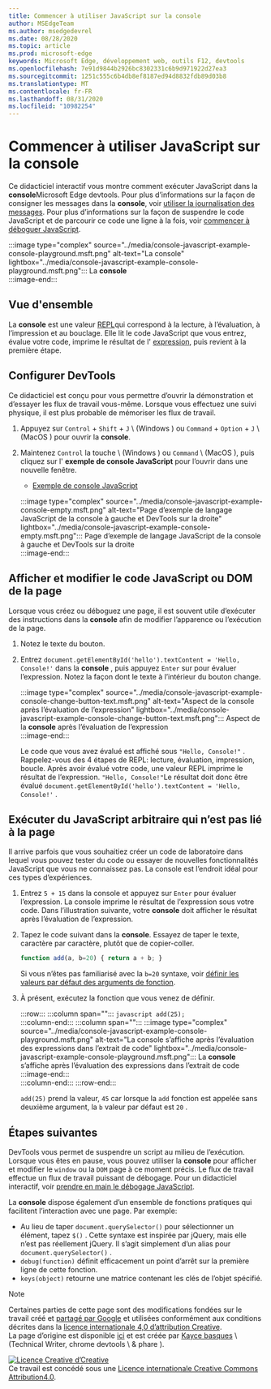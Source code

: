 ```yaml
---
title: Commencer à utiliser JavaScript sur la console
author: MSEdgeTeam
ms.author: msedgedevrel
ms.date: 08/28/2020
ms.topic: article
ms.prod: microsoft-edge
keywords: Microsoft Edge, développement web, outils F12, devtools
ms.openlocfilehash: 7e91d9844b2926bc8302331c6b9d971922d27ea3
ms.sourcegitcommit: 1251c555c6b4db8ef8187ed94d8832fdb89d03b8
ms.translationtype: MT
ms.contentlocale: fr-FR
ms.lasthandoff: 08/31/2020
ms.locfileid: "10982254"
---
```

<!-- Copyright Kayce Basques 

   Licensed under the Apache License, Version 2.0 (the "License");
   you may not use this file except in compliance with the License.
   You may obtain a copy of the License at

       https://www.apache.org/licenses/LICENSE-2.0

   Unless required by applicable law or agreed to in writing, software
   distributed under the License is distributed on an "AS IS" BASIS,
   WITHOUT WARRANTIES OR CONDITIONS OF ANY KIND, either express or implied.
   See the License for the specific language governing permissions and
   limitations under the License.  -->







# Commencer à utiliser JavaScript sur la console   



Ce didacticiel interactif vous montre comment exécuter JavaScript dans la **console**Microsoft Edge devtools.  Pour plus d’informations sur la façon de consigner les messages dans la **console**, voir [utiliser la journalisation des messages][DevToolsConsoleLoggingMessages].  Pour plus d’informations sur la façon de suspendre le code JavaScript et de parcourir ce code une ligne à la fois, voir [commencer à déboguer JavaScript][DevToolsJavascriptIndex].  

:::image type="complex" source="../media/console-javascript-example-console-playground.msft.png" alt-text="La console" lightbox="../media/console-javascript-example-console-playground.msft.png":::
   La **console**  
:::image-end:::  

## Vue d'ensemble   

La **console** est une valeur [REPL][WikiReadEvalPrintLoop]qui correspond à la lecture, à l’évaluation, à l’impression et au bouclage.  Elle lit le code JavaScript que vous entrez, évalue votre code, imprime le résultat de l' [expression][2alityExpressionsVersusStatements], puis revient à la première étape.  

## Configurer DevTools   

Ce didacticiel est conçu pour vous permettre d’ouvrir la démonstration et d’essayer les flux de travail vous-même.  Lorsque vous effectuez une suivi physique, il est plus probable de mémoriser les flux de travail.

1.  Appuyez sur `Control` + `Shift` + `J` \ (Windows \) ou `Command` + `Option` + `J` \ (MacOS \) pour ouvrir la **console**.  
1.  Maintenez `Control` la touche \ (Windows \) ou `Command` \ (MacOS \), puis cliquez sur l' **exemple de console JavaScript** pour l’ouvrir dans une nouvelle fenêtre.  
    
    *   [Exemple de console JavaScript][GlitchConsoleJavascriptExample]  
    
    :::image type="complex" source="../media/console-javascript-example-console-empty.msft.png" alt-text="Page d’exemple de langage JavaScript de la console à gauche et DevTools sur la droite" lightbox="../media/console-javascript-example-console-empty.msft.png":::
       Page d’exemple de langage JavaScript de la console à gauche et DevTools sur la droite  
    :::image-end:::  
    
## Afficher et modifier le code JavaScript ou DOM de la page   

Lorsque vous créez ou déboguez une page, il est souvent utile d’exécuter des instructions dans la **console** afin de modifier l’apparence ou l’exécution de la page.  
    
1.  Notez le texte du bouton.  
1.  Entrez `document.getElementById('hello').textContent = 'Hello, Console!'` dans la **console** , puis appuyez `Enter` sur pour évaluer l’expression.  Notez la façon dont le texte à l’intérieur du bouton change.  
    
    :::image type="complex" source="../media/console-javascript-example-console-change-button-text.msft.png" alt-text="Aspect de la console après l’évaluation de l’expression" lightbox="../media/console-javascript-example-console-change-button-text.msft.png":::
       Aspect de la **console** après l’évaluation de l’expression  
    :::image-end:::  
    
    Le code que vous avez évalué est affiché sous `"Hello, Console!"` .  Rappelez-vous des 4 étapes de REPL: lecture, évaluation, impression, boucle.  Après avoir évalué votre code, une valeur REPL imprime le résultat de l’expression.  `"Hello, Console!"`Le résultat doit donc être évalué `document.getElementById('hello').textContent = 'Hello, Console!'` .  
    
## Exécuter du JavaScript arbitraire qui n’est pas lié à la page   

Il arrive parfois que vous souhaitiez créer un code de laboratoire dans lequel vous pouvez tester du code ou essayer de nouvelles fonctionnalités JavaScript que vous ne connaissez pas.  La console est l’endroit idéal pour ces types d’expériences.  

1.  Entrez `5 + 15` dans la console et appuyez sur `Enter` pour évaluer l’expression. La console imprime le résultat de l’expression sous votre code.  Dans l’illustration suivante, votre **console** doit afficher le résultat après l’évaluation de l’expression.  

1.  Tapez le code suivant dans la **console**.  Essayez de taper le texte, caractère par caractère, plutôt que de copier-coller.  
    
    ```javascript
    function add(a, b=20) { return a + b; }
    ```  
    
    Si vous n’êtes pas familiarisé avec la `b=20` syntaxe, voir [définir les valeurs par défaut des arguments de fonction][Esma6DefaultParameterValues].  
    
1.  À présent, exécutez la fonction que vous venez de définir.  
    
    :::row:::
       :::column span="":::
          ```javascript
          add(25);
          ```  
       :::column-end:::
       :::column span="":::
          :::image type="complex" source="../media/console-javascript-example-console-playground.msft.png" alt-text="La console s’affiche après l’évaluation des expressions dans l’extrait de code" lightbox="../media/console-javascript-example-console-playground.msft.png":::
             La **console** s’affiche après l’évaluation des expressions dans l’extrait de code  
          :::image-end:::  
       :::column-end:::
    :::row-end:::
    
    `add(25)` prend la valeur, `45` car lorsque la `add` fonction est appelée sans deuxième argument, la `b` valeur par défaut est `20` .  

## Étapes suivantes   

<!--See [Run JavaScript][DevToolsConsoleReference] to explore more features related to running JavaScript in the Console.  -->  

<!--todo: add console reference (run javascript) section when available  -->  

DevTools vous permet de suspendre un script au milieu de l’exécution.  Lorsque vous êtes en pause, vous pouvez utiliser la **console** pour afficher et modifier le `window` ou la `DOM` page à ce moment précis.  Le flux de travail effectue un flux de travail puissant de débogage.  Pour un didacticiel interactif, voir [prendre en main le débogage JavaScript][DevToolsJavascriptIndex].  

La **console** dispose également d’un ensemble de fonctions pratiques qui facilitent l’interaction avec une page.  Par exemple:  

*   Au lieu de taper `document.querySelector()` pour sélectionner un élément, tapez `$()` .  Cette syntaxe est inspirée par jQuery, mais elle n’est pas réellement jQuery.  Il s’agit simplement d’un alias pour `document.querySelector()` .  
*   `debug(function)` définit efficacement un point d’arrêt sur la première ligne de cette fonction.  
*   `keys(object)` retourne une matrice contenant les clés de l’objet spécifié.  

<!--See [Console Utilities API Reference][DevToolsConsoleUtilities] to explore all the convenience functions.  -->  

<!--todo: add console utilities api reference section when available  -->  

 



<!-- links -->  

[DevToolsConsoleLoggingMessages]: ./log.md "Commencer à utiliser la journalisation des messages dans la console | Documents Microsoft"  
[DevToolsConsoleReference]: ./reference.md#run-javascript "Référence de la console | Documents Microsoft"  
[DevToolsConsoleUtilities]: ./utilities.md "Référence sur l’API des utilitaires de console | Documents Microsoft"  
[DevToolsJavascriptIndex]: ../javascript/index.md "Commencer à utiliser le débogage JavaScript dans Microsoft Edge DevTools"  

[2alityExpressionsVersusStatements]: https://2ality.com/2012/09/expressions-vs-statements.html "Expressions et instructions dans JavaScript"  

[Esma6DefaultParameterValues]: https://es6-features.org/index#DefaultParameterValues "Valeurs de paramètre par défaut-gestion étendue des paramètres-ECMAScript 6: nouvelles fonctionnalités: vue d’ensemble & comparaison"  

[GlitchConsoleJavascriptExample]: https://microsoft-edge-chromium-devtools.glitch.me/static/console/javascript/index.html "Exemple de console JavaScript | Problème"  

[WikiReadEvalPrintLoop]: https://en.wikipedia.org/wiki/Read–eval–print_loop "Lecture-eval-imprimer en boucle-Wikipédia"  

> [!NOTE]
> Certaines parties de cette page sont des modifications fondées sur le travail créé et [partagé par Google][GoogleSitePolicies] et utilisées conformément aux conditions décrites dans la [licence internationale 4,0 d’attribution Creative][CCA4IL].  
> La page d’origine est disponible [ici](https://developers.google.com/web/tools/chrome-devtools/console/javascript) et est créée par [Kayce basques][KayceBasques] \ (Technical Writer, chrome devtools \ & phare \).  

[![Licence Creative d’Creative][CCby4Image]][CCA4IL]  
Ce travail est concédé sous une [Licence internationale Creative Commons Attribution4.0][CCA4IL].  

[CCA4IL]: https://creativecommons.org/licenses/by/4.0  
[CCby4Image]: https://i.creativecommons.org/l/by/4.0/88x31.png  
[GoogleSitePolicies]: https://developers.google.com/terms/site-policies  
[KayceBasques]: https://developers.google.com/web/resources/contributors/kaycebasques  
